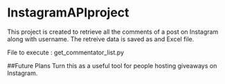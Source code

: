 # InstagramAPIproject
This project is created to retrieve all the comments of a post on Instagram along with username. The retreive data is saved as and Excel file.

File to execute : get_commentator_list.py

##Future Plans
Turn this as a useful tool for people hosting giveaways on Instagram.


